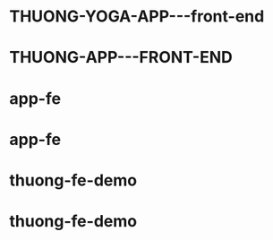 # THUONG-YOGA-APP---front-end
# THUONG-APP---FRONT-END
# app-fe
# app-fe
# thuong-fe-demo
# thuong-fe-demo

